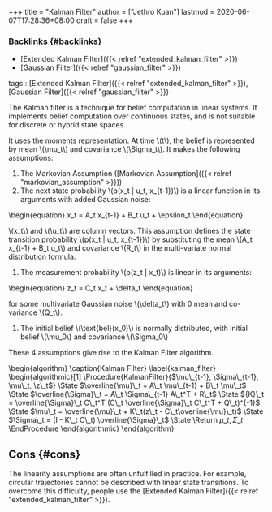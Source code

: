 +++
title = "Kalman Filter"
author = ["Jethro Kuan"]
lastmod = 2020-06-07T17:28:36+08:00
draft = false
+++

### Backlinks {#backlinks}

- [Extended Kalman Filter]({{< relref "extended_kalman_filter" >}})
- [Gaussian Filter]({{< relref "gaussian_filter" >}})

tags
: [Extended Kalman Filter]({{< relref "extended_kalman_filter" >}}), [Gaussian Filter]({{< relref "gaussian_filter" >}})

The Kalman filter is a technique for belief computation in linear
systems. It implements belief computation over continuous states, and
is not suitable for discrete or hybrid state spaces.

It uses the moments representation. At time \\(t\\), the belief is
represented by mean \\(\mu_t\\) and covariance \\(\Sigma_t\\). It makes the
following assumptions:

1.  The Markovian Assumption ([Markovian Assumption]({{< relref "markovian_assumption" >}}))
2.  The next state probability \\(p(x_t | u_t, x\_{t-1})\\) is a linear
    function in its arguments with added Gaussian noise:

\begin{equation}
x_t = A_t x\_{t-1} + B_t u_t + \epsilon_t
\end{equation}

\\(x_t\\) and \\(\u_t\\) are column vectors. This assumption defines the state
transition probability \\(p(x_t | u_t, x\_{t-1})\\) by substituting the
mean \\(A_t x\_{t-1} + B_t u_t\\) and covariance \\(R_t\\) in the multi-variate
normal distribution formula.

1.  The measurement probability \\(p(z_t | x_t)\\) is linear in its
    arguments:

\begin{equation}
z_t = C_t x_t + \delta_t
\end{equation}

for some multivariate Gaussian noise \\(\delta_t\\) with 0 mean and
co-variance \\(Q_t\\).

1.  The initial belief \\(\text{bel}(x_0)\\) is normally distributed, with
    initial belief \\(\mu_0\\) and covariance \\(\Sigma_0\\)

These 4 assumptions give rise to the Kalman Filter algorithm.

\begin{algorithm}
\caption{Kalman Filter}
\label{kalman_filter}
\begin{algorithmic}[1]
\Procedure{KalmanFilter}{$\mu\_{t-1}, \Sigma\_{t-1}, \mu\_t, \z\_t$}
\State $\overline{\mu}\_t = A\_t \mu\_{t-1} + B\_t \mu\_t$
\State $\overline{\Sigma}\_t = A\_t \Sigma\_{t-1} A\_t^T + R\_t$
\State ${K}\_t = \overline{\Sigma}\_t C\_t^T (C\_t \overline{\Sigma}\_t C\_t^T + Q\_t)^{-1}$
\State $\mu\_t = \overline{\mu}\_t + K\_t(z\_t - C\_t\overline{\mu}\_t)$
\State $\Sigma\_t = (I - K\_t C\_t) \overline{\Sigma}\_t$
\State \Return $\mu\_t, \Sigma\_t$
\EndProcedure
\end{algorithmic}
\end{algorithm}

## Cons {#cons}

The linearity assumptions are often unfulfilled in practice. For
example, circular trajectories cannot be described with linear state
transitions. To overcome this difficulty, people use the [Extended
Kalman Filter]({{< relref "extended_kalman_filter" >}}).
